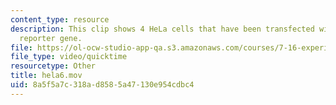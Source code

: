 ```yaml
---
content_type: resource
description: This clip shows 4 HeLa cells that have been transfected with a CFP-DEVD-YFP
  reporter gene.
file: https://ol-ocw-studio-app-qa.s3.amazonaws.com/courses/7-16-experimental-molecular-biology-biotechnology-ii-spring-2005/8a5f5a7c318ad8585a47130e954cdbc4_hela6.mov
file_type: video/quicktime
resourcetype: Other
title: hela6.mov
uid: 8a5f5a7c-318a-d858-5a47-130e954cdbc4
---
```

